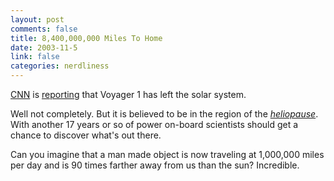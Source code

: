 ```yaml
--- 
layout: post
comments: false
title: 8,400,000,000 Miles To Home
date: 2003-11-5
link: false
categories: nerdliness
---
```

<a href="http://www.cnn.com">CNN</a> is <a href="http://www.cnn.com/2003/TECH/space/11/05/voyager.solar.boundary.ap/index.html">reporting</a> that Voyager 1 has left the solar system.

Well not completely. But it is believed to be in the region of the <a href="http://en.wikipedia.org/wiki/Heliopause"><i>heliopause</i></a>. With another 17 years or so of power on-board scientists should get a chance to discover what's out there.

Can you imagine that a man made object is now traveling at 1,000,000 miles per day and is 90 times farther away from us than the sun? Incredible.
